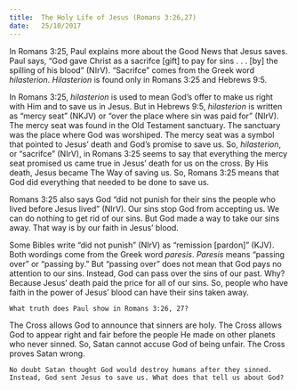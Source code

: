 ```yaml
---
title:  The Holy Life of Jesus (Romans 3:26,27)
date:   25/10/2017
---
```


In Romans 3:25, Paul explains more about the Good News that Jesus saves. Paul says, “God gave Christ as a sacrifce [gift] to pay for sins . . . [by] the spilling of his blood” (NIrV). “Sacrifce” comes from the Greek word *hilasterion*. *Hilasterion* is found only in Romans 3:25 and Hebrews 9:5. 

In Romans 3:25, *hilasterion* is used to mean God’s offer to make us right with Him and to save us in Jesus. But in Hebrews 9:5, *hilasterion* is written as “mercy seat” (NKJV) or “over the place where sin was paid for” (NIrV). The mercy seat was found in the Old Testament sanctuary. The sanctuary was the place where God was worshiped. The mercy seat was a symbol that pointed to Jesus’ death and God’s promise to save us. So, *hilasterion*, or “sacrifce” (NIrV), in Romans 3:25 seems to say that everything the mercy seat promised us came true in Jesus’ death for us on the cross. By His death, Jesus became The Way of saving us. So, Romans 3:25 means that God did everything that needed to be done to save us. 

Romans 3:25 also says God “did not punish for their sins the people who lived before Jesus lived” (NIrV). Our sins stop God from accepting us. We can do nothing to get rid of our sins. But God made a way to take our sins away. That way is by our faith in Jesus’ blood. 

Some Bibles write “did not punish” (NIrV) as “remission [pardon]” (KJV). Both wordings come from the Greek word *paresis*. *Paresis* means “passing over” or “passing by.” But “passing over” does not mean that God pays no attention to our sins. Instead, God can pass over the sins of our past. Why? Because Jesus’ death paid the price for all of our sins. So, people who have faith in the power of Jesus’ blood can have their sins taken away.

`What truth does Paul show in Romans 3:26, 27?`

The Cross allows God to announce that sinners are holy. The Cross allows God to appear right and fair before the people He made on other planets who never sinned. So, Satan cannot accuse God of being unfair. The Cross proves Satan wrong. 

`No doubt Satan thought God would destroy humans after they sinned. Instead, God sent Jesus to save us. What does that tell us about God?`

